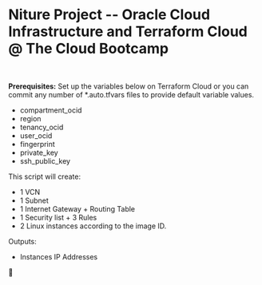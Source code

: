 # Niture Project -- Oracle Cloud Infrastructure and Terraform Cloud <br>@ The Cloud Bootcamp
<br>

**Prerequisites:**
Set up the variables below on Terraform Cloud or you can commit any number of *.auto.tfvars files to provide default variable values.

- compartment_ocid
- region
- tenancy_ocid
- user_ocid
- fingerprint
- private_key
- ssh_public_key
  
This script will create:

- 1 VCN
- 1 Subnet
- 1 Internet Gateway + Routing Table
- 1 Security list + 3 Rules
- 2 Linux instances according to the image ID.
  
Outputs:
- Instances IP Addresses

:rocket: